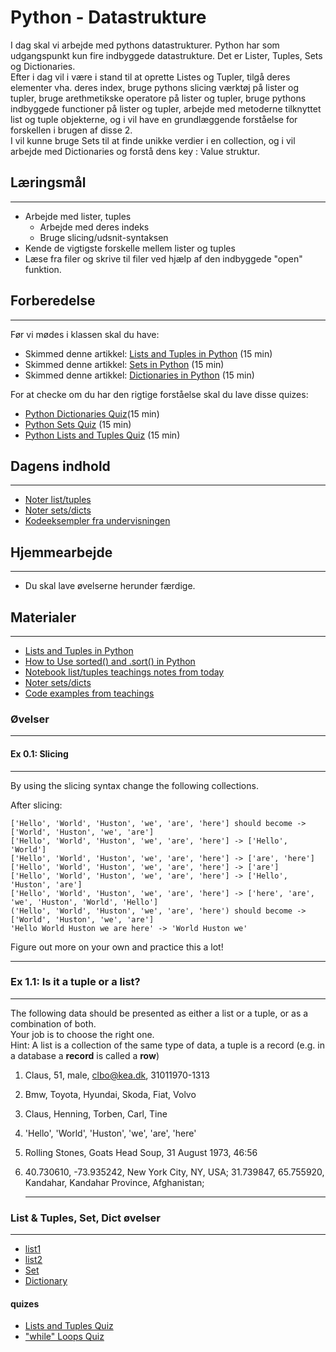 # Python - Datastrukture

I dag skal vi arbejde med pythons datastrukturer. Python har som udgangspunkt kun fire indbyggede datastrukture. Det er Lister, Tuples, Sets og Dictionaries.     
Efter i dag vil i være i stand til at oprette  Listes og Tupler, tilgå deres elementer vha. deres index, bruge pythons slicing værktøj på lister og tupler, bruge arethmetikske operatore på lister og tupler, bruge pythons indbyggede functioner på lister og tupler, arbejde med metoderne tilknyttet list og tuple objekterne, og i vil have en grundlæggende forståelse for forskellen i brugen af disse 2.     
I vil kunne bruge Sets til at finde unikke verdier i en collection, og i vil arbejde med Dictionaries og forstå dens key : Value struktur.

## Læringsmål
---        
- Arbejde med lister, tuples
    - Arbejde med deres indeks
    - Bruge slicing/udsnit-syntaksen
- Kende de vigtigste forskelle mellem lister og tuples
- Læse fra filer og skrive til filer ved hjælp af den indbyggede "open" funktion.

## Forberedelse
---
Før vi mødes i klassen skal du have:

* Skimmed denne artikkel: [Lists and Tuples in Python](https://realpython.com/python-lists-tuples/) (15 min)
* Skimmed denne artikkel: [Sets in Python](https://realpython.com/python-sets/) (15 min)
* Skimmed denne artikkel: [Dictionaries in Python](https://realpython.com/python-dicts/) (15 min)

For at checke om du har den rigtige forståelse skal du lave disse quizes:

* [Python Dictionaries Quiz](https://realpython.com/quizzes/python-dicts/)(15 min)
* [Python Sets Quiz](https://realpython.com/quizzes/python-sets/) (15 min)
* [Python Lists and Tuples Quiz](https://realpython.com/quizzes/python-lists-tuples/) (15 min) 

## Dagens indhold
---
* [Noter list/tuples](materialer/notes/noterlists_tuples.html)
* [Noter sets/dicts](materialer/notes/notes_set_dicts.html)
* [Kodeeksempler fra undervisningen](https://github.com/ITAKEA/kode_fra_undervisning_e24/tree/master/python2)

## Hjemmearbejde
---
* Du skal lave øvelserne herunder færdige. 


## Materialer
---

* [Lists and Tuples in Python](https://realpython.com/python-lists-tuples/)
* [How to Use sorted() and .sort() in Python](https://realpython.com/python-sort/)
* [Notebook list/tuples teachings notes from today](materialer/notes/noterlists_tuples.html)
* [Noter sets/dicts](materialer/notes/notes_set_dicts.html)
* [Code examples from teachings](https://github.com/ITAKEA/kode_fra_undervisning_e24/tree/master/python2)


### Øvelser
---
#### Ex 0.1: Slicing
---
By using the slicing syntax change the following collections.

After slicing:

```
['Hello', 'World', 'Huston', 'we', 'are', 'here'] should become -> ['World', 'Huston', 'we', 'are']
['Hello', 'World', 'Huston', 'we', 'are', 'here'] -> ['Hello', 'World']
['Hello', 'World', 'Huston', 'we', 'are', 'here'] -> ['are', 'here']
['Hello', 'World', 'Huston', 'we', 'are', 'here'] -> ['are']
['Hello', 'World', 'Huston', 'we', 'are', 'here'] -> ['Hello', 'Huston', 'are']
['Hello', 'World', 'Huston', 'we', 'are', 'here'] -> ['here', 'are', 'we', 'Huston', 'World', 'Hello']
('Hello', 'World', 'Huston', 'we', 'are', 'here') should become -> ['World', 'Huston', 'we', 'are']
'Hello World Huston we are here' -> 'World Huston we'
``` 

Figure out more on your own and practice this a lot!    

   <hr>

### Ex 1.1: Is it a tuple or a list?
---
The following data should be presented as either a list or a tuple, or as a combination of both.      
Your job is to choose the right one.     
Hint: A list is a collection of the same type of data, a tuple is a record (e.g. in a database a **record** is called a **row**)     

1. Claus, 51, male, clbo@kea.dk, 31011970-1313
2. Bmw, Toyota, Hyundai, Skoda, Fiat, Volvo
3. Claus, Henning, Torben, Carl, Tine
4. 'Hello', 'World', 'Huston', 'we', 'are', 'here'
5. Rolling Stones, Goats Head Soup, 31 August 1973, 46:56
6. 40.730610, -73.935242, New York City, NY, USA; 31.739847, 65.755920, Kandahar, Kandahar Province, Afghanistan;
   
   <hr>

### List & Tuples, Set, Dict øvelser
---
* [list1](https://github.com/ITAKEA/kode_fra_undervisning_e24/blob/master/python2/exercises/list1.ipynb)
* [list2](https://github.com/ITAKEA/kode_fra_undervisning_e24/blob/master/python2/exercises/list2.ipynb)
* [Set](https://github.com/ITAKEA/kode_fra_undervisning_e24/blob/master/python2/exercises/set.ipynb)
* [Dictionary](https://github.com/ITAKEA/kode_fra_undervisning_e24/blob/master/python2/exercises/dict.ipynb)

#### quizes
* [Lists and Tuples Quiz](https://realpython.com/quizzes/python-lists-tuples/)
* ["while" Loops Quiz](https://realpython.com/quizzes/python-while-loop/)
